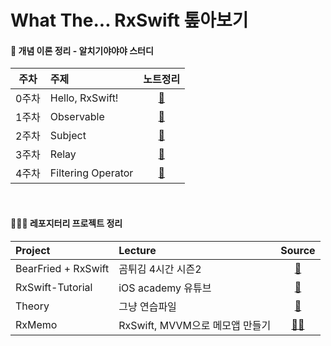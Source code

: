 # What The... RxSwift 톺아보기


#### 🐝 개념 이론 정리 - 알치기야야야 스터디 
|주차|주제|노트정리|
|:-:|:-|:-:|
|0주차|Hello, RxSwift!|[🌼](https://elastic-failing-242.notion.site/0-RxSwift-Overview-c7de50d19476405e8d398ddd9ab9f191)|
|1주차|Observable|[🌼](https://elastic-failing-242.notion.site/1-Observable-45bacba1efde496a880e74c492f34836)|
|2주차|Subject|[🌼](https://elastic-failing-242.notion.site/2-Subject-eb3b11b0c8d34d44b72115a70925a2b1)|
|3주차|Relay|[🌼](https://elastic-failing-242.notion.site/3-Relay-e4e37f2411d14220813057b1e53ece45)|
|4주차|Filtering Operator|[🌼](https://elastic-failing-242.notion.site/4-Filtering-Operators-72c1c92b3d4042f9b6a4c83cf7ae67ce)|

<br>

#### 🧑🏻‍🎨 레포지터리 프로젝트 정리 
|Project|Lecture|Source|
|:-|:-|:-:|
|BearFried + RxSwift|곰튀김 4시간 시즌2|[🐻](https://github.com/iamchiwon/RxSwift_In_4_Hours)|
|RxSwift-Tutorial|iOS academy 유튜브|[🦠](https://www.youtube.com/watch?v=ES5RuLSv61g&feature=emb_imp_woyt)|
|Theory| 그냥 연습파일 | [🐛](https://elastic-failing-242.notion.site/fd0027e5ba5a43feb5faebcf4d0e09f1?v=08324b9d28f04128ae5cf453bf8ac9d5) |
|RxMemo| RxSwift, MVVM으로 메모앱 만들기 | [😵‍💫](https://www.youtube.com/watch?v=0nxB89qBpl4&list=PLziSvys01Oek7ANk4rzOYobnUU_FTu5ns&index=9) |

<br>
<br>

